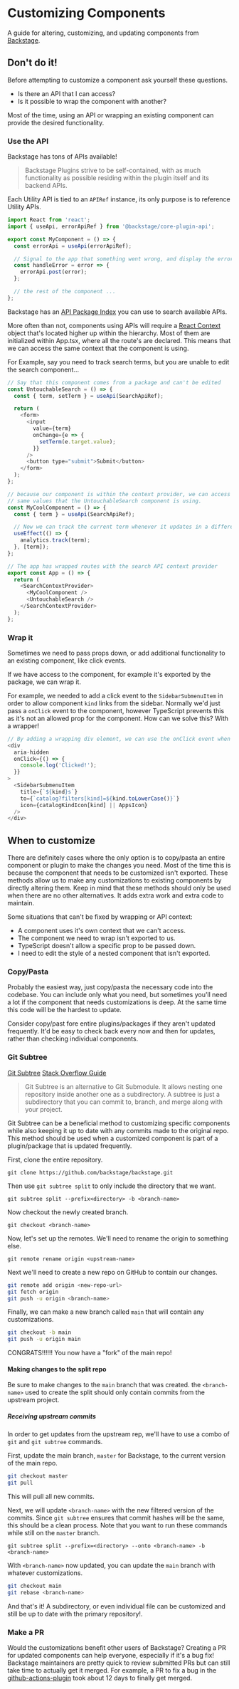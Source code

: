 # Customizing Components

A guide for altering, customizing, and updating components from [Backstage](https://backstage.io/docs/overview/what-is-backstage).

## Don't do it!

Before attempting to customize a component ask yourself these questions.

- Is there an API that I can access?
- Is it possible to wrap the component with another?

Most of the time, using an API or wrapping an existing component can provide the desired functionality.

### Use the API

Backstage has tons of APIs available!

> Backstage Plugins strive to be self-contained, with as much functionality as possible residing within the plugin itself and its backend APIs.

Each Utility API is tied to an `APIRef` instance, its only purpose is to reference Utility APIs.

```js
import React from 'react';
import { useApi, errorApiRef } from '@backstage/core-plugin-api';

export const MyComponent = () => {
  const errorApi = useApi(errorApiRef);

  // Signal to the app that something went wrong, and display the error to the user.
  const handleError = error => {
    errorApi.post(error);
  };

  // the rest of the component ...
};
```

Backstage has an [API Package Index](https://backstage.io/docs/reference/) you can use to search available APIs.

More often than not, components using APIs will require a [React Context](https://reactjs.org/docs/context.html) object that's located higher up within the hierarchy. Most of them are initialized within App.tsx, where all the route's are declared. This means that we can access the same context that the component is using.

For Example, say you need to track search terms, but you are unable to edit the search component...

```js
// Say that this component comes from a package and can't be edited
const UntouchableSearch = () => {
  const { term, setTerm } = useApi(SearchApiRef);

  return (
    <form>
      <input
        value={term}
        onChange={e => {
          setTerm(e.target.value);
        }}
      />
      <button type="submit">Submit</button>
    </form>
  );
};

// because our component is within the context provider, we can access and update the
// same values that the UntouchableSearch component is using.
const MyCoolComponent = () => {
  const { term } = useApi(SearchApiRef);

  // Now we can track the current term whenever it updates in a different component
  useEffect(() => {
    analytics.track(term);
  }, [term]);
};

// The app has wrapped routes with the search API context provider
export const App = () => {
  return (
    <SearchContextProvider>
      <MyCoolComponent />
      <UntouchableSearch />
    </SearchContextProvider>
  );
};
```

### Wrap it

Sometimes we need to pass props down, or add additional functionality to an existing component, like click events.

If we have access to the component, for example it's exported by the package, we can wrap it.

For example, we needed to add a click event to the `SidebarSubmenuItem` in order to allow component `kind` links from the sidebar. Normally we'd just pass a `onClick` event to the component, however TypeScript prevents this as it's not an allowed prop for the component. How can we solve this? With a wrapper!

```js
// By adding a wrapping div element, we can use the onClick event when the `SidebarSubmenuItem` without altering it.
<div
  aria-hidden
  onClick={() => {
    console.log('Clicked!');
  }}
>
  <SidebarSubmenuItem
    title={`${kind}s`}
    to={`catalog?filters[kind]=${kind.toLowerCase()}`}
    icon={catalogKindIcon[kind] || AppsIcon}
  />
</div>
```

## When to customize

There are definitely cases where the only option is to copy/pasta an entire component or plugin to make the changes you need. Most of the time this is because the component that needs to be customized isn't exported. These methods allow us to make any customizations to existing components by directly altering them. Keep in mind that these methods should only be used when there are no other alternatives. It adds extra work and extra code to maintain.

Some situations that can't be fixed by wrapping or API context:

- A component uses it's own context that we can't access.
- The component we need to wrap isn't exported to us.
- TypeScript doesn't allow a specific prop to be passed down.
- I need to edit the style of a nested component that isn't exported.

### Copy/Pasta

Probably the easiest way, just copy/pasta the necessary code into the codebase. You can include only what you need, but sometimes you'll need a lot if the component that needs customizations is deep. At the same time this code will be the hardest to update.

Consider copy/past fore entire plugins/packages if they aren't updated frequently. It'd be easy to check back every now and then for updates, rather than checking individual components.

### Git Subtree

[Git Subtree](https://www.w3docs.com/learn-git/git-subtree.html)
[Stack Overflow Guide](https://stackoverflow.com/questions/24577084/forking-a-sub-directory-of-a-repository-on-github-and-making-it-part-of-my-own-r)

> Git Subtree is an alternative to Git Submodule. It allows nesting one repository inside another one as a subdirectory. A subtree is just a subdirectory that you can commit to, branch, and merge along with your project.

Git Subtree can be a beneficial method to customizing specific components while also keeping it up to date with any commits made to the original repo. This method should be used when a customized component is part of a plugin/package that is updated frequently.

First, clone the entire repository.

`git clone https://github.com/backstage/backstage.git`

Then use `git subtree split` to only include the directory that we want.

`git subtree split --prefix<directory> -b <branch-name>`

Now checkout the newly created branch.

`git checkout <branch-name>`

Now, let's set up the remotes. We'll need to rename the origin to something else.

`git remote rename origin <upstream-name>`

Next we'll need to create a new repo on GitHub to contain our changes.

```bash
git remote add origin <new-repo-url>
git fetch origin
git push -u origin <branch-name>
```

Finally, we can make a new branch called `main` that will contain any customizations.

```bash
git checkout -b main
git push -u origin main
```

CONGRATS!!!!!! You now have a "fork" of the main repo!

#### Making changes to the split repo

Be sure to make changes to the `main` branch that was created. the `<branch-name>` used to create the split should only contain commits from the upstream project.

##### Receiving upstream commits

In order to get updates from the upstream rep, we'll have to use a combo of `git` and `git subtree` commands.

First, update the main branch, `master` for Backstage, to the current version of the main repo.

```bash
git checkout master
git pull
```

This will pull all new commits.

Next, we will update `<branch-name>` with the new filtered version of the commits. Since `git subtree` ensures that commit hashes will be the same, this should be a clean process. Note that you want to run these commands while still on the `master` branch.

`git subtree split --prefix=<directory> --onto <branch-name> -b <branch-name>`

With `<branch-name>` now updated, you can update the `main` branch with whatever customizations.

```bash
git checkout main
git rebase <branch-name>
```

And that's it! A subdirectory, or even individual file can be customized and still be up to date with the primary repository!.

### Make a PR

Would the customizations benefit other users of Backstage? Creating a PR for updated components can help everyone, especially if it's a bug fix! Backstage maintainers are pretty quick to review submitted PRs but can still take time to actually get it merged. For example, a PR to fix a bug in the [github-actions-plugin](https://github.com/backstage/backstage/tree/master/plugins/github-actions) took about 12 days to finally get merged.

